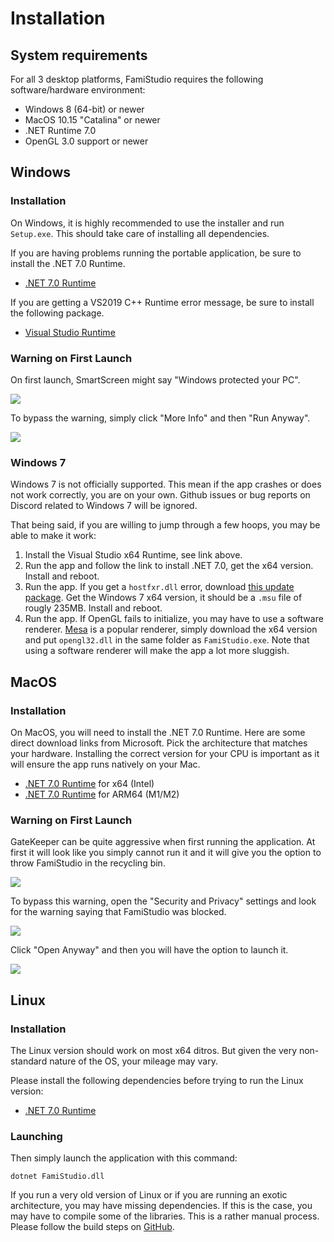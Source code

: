 # Installation

## System requirements

For all 3 desktop platforms, FamiStudio requires the following software/hardware environment:

* Windows 8 (64-bit) or newer
* MacOS 10.15 "Catalina" or newer
* .NET Runtime 7.0
* OpenGL 3.0 support or newer

## Windows

### Installation

On Windows, it is highly recommended to use the installer and run `Setup.exe`. This should take care of installing all dependencies.

If you are having problems running the portable application, be sure to install the .NET 7.0 Runtime.

* [.NET 7.0 Runtime](https://dotnet.microsoft.com/en-us/download/dotnet/thank-you/runtime-desktop-7.0.14-windows-x64-installer)

If you are getting a VS2019 C++ Runtime error message, be sure to install the following package.

* [Visual Studio Runtime](https://aka.ms/vs/17/release/vc_redist.x64.exe)

### Warning on First Launch

On first launch, SmartScreen might say "Windows protected your PC".

![](images/SmartScreen1.png#center)

To bypass the warning, simply click "More Info" and then "Run Anyway".
 
![](images/SmartScreen2.png#center)

### Windows 7

Windows 7 is not officially supported. This mean if the app crashes or does not work correctly, you are on your own. Github issues or bug reports on Discord related to Windows 7 will be ignored.

That being said, if you are willing to jump through a few hoops, you may be able to make it work:

1. Install the Visual Studio x64 Runtime, see link above.
2. Run the app and follow the link to install .NET 7.0, get the x64 version. Install and reboot.
3. Run the app. If you get a `hostfxr.dll` error, download [this update package](https://www.catalog.update.microsoft.com/Search.aspx?q=KB4457144). Get the Windows 7 x64 version, it should be a `.msu` file of rougly 235MB. Install and reboot.
4. Run the app. If OpenGL fails to initialize, you may have to use a software renderer. [Mesa](https://fdossena.com/?p=mesa/index.frag) is a popular renderer, simply download the x64 version and put `opengl32.dll` in the same folder as `FamiStudio.exe`. Note that using a software renderer will make the app a lot more sluggish.

## MacOS

### Installation

On MacOS, you will need to install the .NET 7.0 Runtime. Here are some direct download links from Microsoft. Pick the architecture that matches your hardware. Installing the correct version for your CPU is important as it will ensure the app runs natively on your Mac.

* [.NET 7.0 Runtime](https://dotnet.microsoft.com/en-us/download/dotnet/thank-you/runtime-7.0.14-macos-x64-installer) for x64 (Intel)
* [.NET 7.0 Runtime](https://dotnet.microsoft.com/en-us/download/dotnet/thank-you/runtime-7.0.14-macos-arm64-installer) for ARM64 (M1/M2)

### Warning on First Launch

GateKeeper can be quite aggressive when first running the application. At first it will look like you simply cannot run it and it will give you the option to throw FamiStudio in the recycling bin.

![](images/GateKeeper1.png#center)

To bypass this warning, open the "Security and Privacy" settings and look for the warning saying that FamiStudio was blocked. 

![](images/GateKeeper2.png#center)

Click "Open Anyway" and then you will have the option to launch it.

![](images/GateKeeper3.png#center)

## Linux

### Installation

The Linux version should work on most x64 ditros. But given the very non-standard nature of the OS, your mileage may vary.

Please install the following dependencies before trying to run the Linux version:

* [.NET 7.0 Runtime](https://dotnet.microsoft.com/en-us/download/dotnet/7.0)

### Launching

Then simply launch the application with this command:
```
dotnet FamiStudio.dll
```
If you run a very old version of Linux or if you are running an exotic architecture, you may have missing dependencies. If this is the case, you may have to compile some of the libraries. This is a rather manual process. Please follow the build steps on [GitHub](https://github.com/BleuBleu/FamiStudio). 

